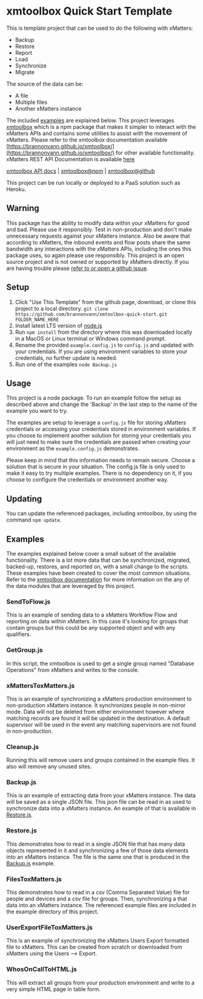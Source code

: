 # xmtoolbox Quick Start Template

This is template project that can be used to do the following with xMatters:

- Backup
- Restore
- Report
- Load
- Synchronize
- Migrate

The source of the data can be:

- A file
- Multiple files
- Another xMatters instance

The included [examples](#Examples) are explained below. This project leverages [xmtoolbox](https://www.npmjs.com/package/xmtoolbox) which is a npm package that makes it simpler to interact with the xMatters APIs and contains some utilities to assist with the movement of xMatters. Please refer to the xmtoolbox documentation available [https://brannonvann.github.io/xmtoolbox/](https://brannonvann.github.io/xmtoolbox/) for other available functionality. xMatters REST API Documentation is available [here](https://help.xmatters.com/xmapi/index.html)

[xmtoolbox API docs](https://brannonvann.github.io/xmtoolbox/index.html) | [xmtoolbox@npm](https://www.npmjs.com/package/xmtoolbox) | [xmtoolbox@github](https://github.com/brannonvann/xmtoolbox)

This project can be run locally or deployed to a PaaS solution such as Heroku.

## Warning

This package has the ability to modify data within your xMatters for good and bad. Please use it responsibly. Test in non-production and don't make unnecessary requests against your xMatters instance. Also be aware that according to xMatters, the inbound events and flow posts share the same bandwidth any interactions with the xMatters APIs, including the ones this package uses, so again please use responsibly. This project is an open source project and is not owned or supported by xMatters directly. If you are having trouble please [refer to or open a github issue](https://github.com/brannonvann/xmtoolbox-quick-start/issues).

## Setup

1. Click "Use This Template" from the github page, download, or clone this project to a local directory. `git clone https://github.com/brannonvann/xmtoolbox-quick-start.git FOLDER_NAME_HERE`
1. Install latest LTS version of [node.js](https://nodejs.org/en/download/)
1. Run `npm install` from the directory where this was downloaded locally in a MacOS or Linux terminal or Windows command prompt.
1. Rename the provided `example.config.js` to `config.js` and updated with your credentials. If you are using environment variables to store your credentials, no further update is needed.
1. Run one of the examples `node Backup.js`

## Usage

This project is a node package. To run an example follow the setup as described above and change the 'Backup' in the last step to the name of the example you want to try.

The examples are setup to leverage a `config.js` file for storing xMatters credentials or accessing your credentials stored in environment variables. If you choose to implement another solution for storing your credentials you will just need to make sure the credentials are passed when creating your environment as the `example.config.js` demonstrates.

Please keep in mind that this information needs to remain secure. Choose a solution that is secure in your situation. The config.js file is only used to make it easy to try multiple examples. There is no dependency on it, if you choose to configure the credentials or environment another way.

## Updating

You can update the referenced packages, including xmtoolbox, by using the command `npm update`.

## Examples

The examples explained below cover a small subset of the available functionality. There is a lot more data that can be synchronized, migrated, backed-up, restores, and reported on, with a small change to the scripts. These examples have been created to cover the most common situations. Refer to the [xmtoolbox documentation](https://brannonvann.github.io/xmtoolbox/) for more information on the any of the data modules that are leveraged by this project.

### SendToFlow.js

This is an example of sending data to a xMatters Workflow Flow and reporting on data within xMatters. In this case it's looking for groups that contain groups but this could be any supported object and with any qualifiers.

### GetGroup.js

In this script, the xmtoolbox is used to get a single group named "Database Operations" from xMatters and writes to the console.

### xMattersToxMatters.js

This is an example of synchronizing a xMatters production environment to non-production xMatters instance. It synchronizes people in non-mirror mode. Data will not be deleted from either environment however where matching records are found it will be updated in the destination. A default supervisor will be used in the event any matching supervisors are not found in non-production.

### Cleanup.js

Running this will remove users and groups contained in the example files. It also will remove any unused sites.

### Backup.js

This is an example of extracting data from your xMatters instance. The data will be saved as a single JSON file. This json file can be read in as used to synchronize data into a xMatters instance. An example of that is available in [Restore.js](#restorejs).

### Restore.js

This demonstrates how to read in a single JSON file that has many data objects represented in it and synchronizing a few of those data elements into an xMatters instance. The file is the same one that is produced in the [Backup.js](#backupjs) example.

### FilesToxMatters.js

This demonstrates how to read in a csv (Comma Separated Value) file for people and devices and a csv file for groups. Then, synchronizing a that data into an xMatters instance. The referenced example files are included in the example directory of this project.

### UserExportFileToxMatters.js

This is an example of synchronizing the xMatters Users Export formatted file to xMatters. This can be created from scratch or downloaded from xMatters using the Users --> Export.

### WhosOnCallToHTML.js

This will extract all groups from your production environment and write to a very simple HTML page in table form.
